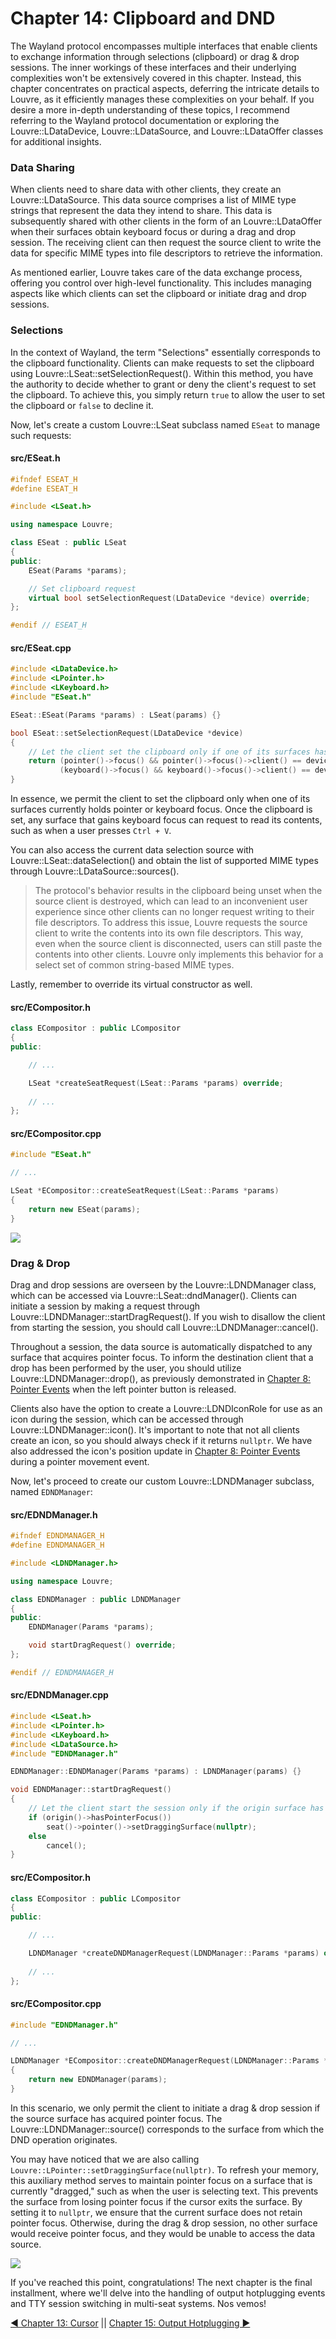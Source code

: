 # Chapter 14: Clipboard and DND

The Wayland protocol encompasses multiple interfaces that enable clients to exchange information through selections (clipboard) or drag & drop sessions. The inner workings of these interfaces and their underlying complexities won't be extensively covered in this chapter. Instead, this chapter concentrates on practical aspects, deferring the intricate details to Louvre, as it efficiently manages these complexities on your behalf. If you desire a more in-depth understanding of these topics, I recommend referring to the Wayland protocol documentation or exploring the Louvre::LDataDevice, Louvre::LDataSource, and Louvre::LDataOffer classes for additional insights.

### Data Sharing

When clients need to share data with other clients, they create an Louvre::LDataSource. This data source comprises a list of MIME type strings that represent the data they intend to share. This data is subsequently shared with other clients in the form of an Louvre::LDataOffer when their surfaces obtain keyboard focus or during a drag and drop session. The receiving client can then request the source client to write the data for specific MIME types into file descriptors to retrieve the information.

As mentioned earlier, Louvre takes care of the data exchange process, offering you control over high-level functionality. This includes managing aspects like which clients can set the clipboard or initiate drag and drop sessions.

### Selections

In the context of Wayland, the term "Selections" essentially corresponds to the clipboard functionality. Clients can make requests to set the clipboard using Louvre::LSeat::setSelectionRequest(). Within this method, you have the authority to decide whether to grant or deny the client's request to set the clipboard. To achieve this, you simply return `true` to allow the user to set the clipboard or `false` to decline it.

Now, let's create a custom Louvre::LSeat subclass named `ESeat` to manage such requests:

#### src/ESeat.h

```cpp
#ifndef ESEAT_H
#define ESEAT_H

#include <LSeat.h>

using namespace Louvre;

class ESeat : public LSeat
{
public:
    ESeat(Params *params);

    // Set clipboard request
    virtual bool setSelectionRequest(LDataDevice *device) override;
};

#endif // ESEAT_H
```

#### src/ESeat.cpp

```cpp
#include <LDataDevice.h>
#include <LPointer.h>
#include <LKeyboard.h>
#include "ESeat.h"

ESeat::ESeat(Params *params) : LSeat(params) {}

bool ESeat::setSelectionRequest(LDataDevice *device)
{
    // Let the client set the clipboard only if one of its surfaces has pointer or keyboard focus
    return (pointer()->focus() && pointer()->focus()->client() == device->client()) ||
           (keyboard()->focus() && keyboard()->focus()->client() == device->client());
}
```

In essence, we permit the client to set the clipboard only when one of its surfaces currently holds pointer or keyboard focus. Once the clipboard is set, any surface that gains keyboard focus can request to read its contents, such as when a user presses `Ctrl + V`.

You can also access the current data selection source with Louvre::LSeat::dataSelection() and obtain the list of supported MIME types through Louvre::LDataSource::sources().

> The protocol's behavior results in the clipboard being unset when the source client is destroyed, which can lead to an inconvenient user experience since other clients can no longer request writing to their file descriptors. To address this issue, Louvre requests the source client to write the contents into its own file descriptors. This way, even when the source client is disconnected, users can still paste the contents into other clients. Louvre only implements this behavior for a select set of common string-based MIME types.

Lastly, remember to override its virtual constructor as well.

#### src/ECompositor.h

```cpp
class ECompositor : public LCompositor
{
public:

    // ...

    LSeat *createSeatRequest(LSeat::Params *params) override;
    
    // ...
};
```

#### src/ECompositor.cpp

```cpp
#include "ESeat.h"

// ...

LSeat *ECompositor::createSeatRequest(LSeat::Params *params)
{
    return new ESeat(params);
}
```

<img src="https://lh3.googleusercontent.com/pw/ADCreHdgbJtLy_zUvO4NO1osqHXHK1Ihe0whT9ELd9br8qTykn0yhxWQ7VRJYP8sD01h-o8AnvFXBj0oAQBFblnWOTycMf0KRmKK3ymDFgiAkO14GAJJ3HA=w2400"/>

### Drag & Drop

Drag and drop sessions are overseen by the Louvre::LDNDManager class, which can be accessed via Louvre::LSeat::dndManager(). Clients can initiate a session by making a request through Louvre::LDNDManager::startDragRequest(). If you wish to disallow the client from starting the session, you should call Louvre::LDNDManager::cancel().

Throughout a session, the data source is automatically dispatched to any surface that acquires pointer focus. To inform the destination client that a drop has been performed by the user, you should utilize Louvre::LDNDManager::drop(), as previously demonstrated in [Chapter 8: Pointer Events](md_md_tutorial_08.html) when the left pointer button is released.

Clients also have the option to create a Louvre::LDNDIconRole for use as an icon during the session, which can be accessed through Louvre::LDNDManager::icon(). It's important to note that not all clients create an icon, so you should always check if it returns `nullptr`. We have also addressed the icon's position update in [Chapter 8: Pointer Events](md_md_tutorial_08.html) during a pointer movement event.

Now, let's proceed to create our custom Louvre::LDNDManager subclass, named `EDNDManager`:

#### src/EDNDManager.h

```cpp
#ifndef EDNDMANAGER_H
#define EDNDMANAGER_H

#include <LDNDManager.h>

using namespace Louvre;

class EDNDManager : public LDNDManager
{
public:
    EDNDManager(Params *params);

    void startDragRequest() override;
};

#endif // EDNDMANAGER_H
```

#### src/EDNDManager.cpp

```cpp
#include <LSeat.h>
#include <LPointer.h>
#include <LKeyboard.h>
#include <LDataSource.h>
#include "EDNDManager.h"

EDNDManager::EDNDManager(Params *params) : LDNDManager(params) {}

void EDNDManager::startDragRequest()
{
    // Let the client start the session only if the origin surface has pointer focus
    if (origin()->hasPointerFocus())
        seat()->pointer()->setDraggingSurface(nullptr);
    else
        cancel();
}
```

#### src/ECompositor.h

```cpp
class ECompositor : public LCompositor
{
public:

    // ...

    LDNDManager *createDNDManagerRequest(LDNDManager::Params *params) override;
    
    // ...
};
```

#### src/ECompositor.cpp

```cpp
#include "EDNDManager.h"

// ...

LDNDManager *ECompositor::createDNDManagerRequest(LDNDManager::Params *params)
{
    return new EDNDManager(params);
}
```

In this scenario, we only permit the client to initiate a drag & drop session if the source surface has acquired pointer focus. The Louvre::LDNDManager::source() corresponds to the surface from which the DND operation originates.

You may have noticed that we are also calling `Louvre::LPointer::setDraggingSurface(nullptr)`. To refresh your memory, this auxiliary method serves to maintain pointer focus on a surface that is currently "dragged," such as when the user is selecting text. This prevents the surface from losing pointer focus if the cursor exits the surface. By setting it to `nullptr`, we ensure that the current surface does not retain pointer focus. Otherwise, during the drag & drop session, no other surface would receive pointer focus, and they would be unable to access the data source.

<img src="https://lh3.googleusercontent.com/pw/ADCreHffCRJauTwh6Hg_oKaV2GBz87mJu-9iJFu_ZjowKiAqvbADV5dVCLIHshoVi_mXFHcDQTJdtrZvFBF2D7YiElihz2dNdDlf399nT_zdJfhdRm7cP9Y=w2400"/>

If you've reached this point, congratulations! The next chapter is the final installment, where we'll delve into the handling of output hotplugging events and TTY session switching in multi-seat systems. Nos vemos!

<a href="md_md_tutorial_13.html">◀ Chapter 13: Cursor</a> || <a href="md_md_tutorial_15.html"> Chapter 15: Output Hotplugging ▶</a>